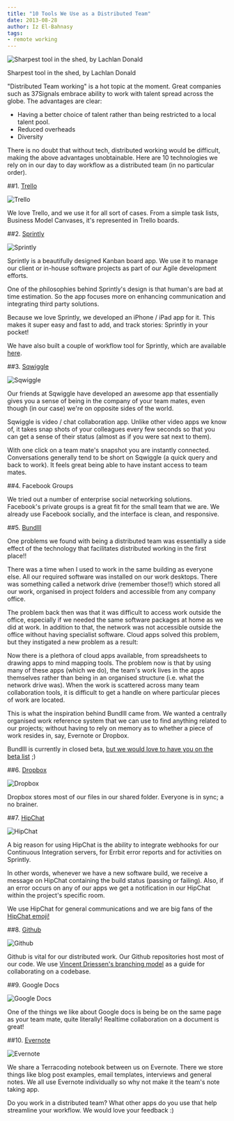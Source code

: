 ```yaml
---
title: "10 Tools We Use as a Distributed Team"
date: 2013-08-28
author: Iz El-Bahnasy
tags:
- remote working
---
```


![Sharpest tool in the shed, by Lachlan Donald](http://farm3.staticflickr.com/2851/9408028555_396725f058.jpg "tools")

Sharpest tool in the shed, by Lachlan Donald  

"Distributed Team working" is a hot topic at the moment.  Great companies such as 37Signals embrace ability to work with talent spread across the globe.  The advantages are clear:

* Having a better choice of talent rather than being restricted to a local talent pool.
* Reduced overheads
* Diversity

There is no doubt that without tech, distributed working would be difficult, making the above advantages unobtainable.  Here are 10 technologies we rely on in our day to day workflow as a distributed team (in no particular order).  

##1. [Trello](http://www.trello.com)

![Trello](https://encrypted-tbn0.gstatic.com/images?q=tbn:ANd9GcTvAbQ20erMIe-BxuTSzW5zziGQECvqXv_euCjyCoVadco5D3j7zw "Trello")  

We love Trello, and we use it for all sort of cases.  From a simple task lists, Business Model Canvases, it's represented in Trello boards.


##2. [Sprintly](http://www.sprint.ly)

![Sprintly](https://encrypted-tbn0.gstatic.com/images?q=tbn:ANd9GcS_tcBaLC6Exm8K8J803H-XCdnmXciIU880Bur6oZ0TdUwm1Ad9 "Sprintly")  

Sprintly is a beautifully designed Kanban board app.  We use it to manage our client or in-house software projects as part of our Agile development efforts.

One of the philosophies behind Sprintly's design is that human's are bad at time estimation.  So the app focuses more on enhancing communication and integrating third party solutions.

Because we love Sprintly, we developed an iPhone / iPad app for it. This makes it super easy and fast to add, and track stories: Sprintly in your pocket!

We have also built a couple of workflow tool for Sprintly, which are available [here](http://terracoding.com/sprintly/).  


##3. [Sqwiggle](http://www.sqwiggle.com)

![Sqwiggle](https://encrypted-tbn0.gstatic.com/images?q=tbn:ANd9GcRediEZHDijK9FDBpzQfoX_GpQYl2gCZFKI5rqY_kJrBlqWWJfx "Sprintly")  

Our friends at Sqwiggle have developed an awesome app that essentially gives you a sense of being in the company of your team mates, even though (in our case) we're on opposite sides of the world.

Sqwiggle is video / chat collaboration app.  Unlike other video apps we know of, it takes snap shots of your colleagues every few seconds so that you can get a sense of their status (almost as if you were sat next to them).

With one click on a team mate's snapshot you are instantly connected.  Conversations generally tend to be short on Sqwiggle (a quick query and back to work).  It feels great being able to have instant access to team mates.  

##4. Facebook Groups

We tried out a number of enterprise social networking solutions.  Facebook's private groups is a great fit for the small team that we are.  We already use Facebook socially, and the interface is clean, and responsive.  


##5. [Bundlll](http://www.bundlll.com)

One problems we found with being a distributed team was essentially a side effect of the technology that facilitates distributed working in the first place!!

There was a time when I used to work in the same building as everyone else.  All our required software was installed on our work desktops.  There was something called a network drive (remember those!!) which stored all our work, organised in project folders and accessible from any company office.

The problem back then was that it was difficult to access work outside the office, especially if we needed the same software packages at home as we did at work.  In addition to that, the network was not accessible outside the office without having specialist software. Cloud apps solved this problem, but they instigated a new problem as a result:

Now there is a plethora of cloud apps available, from spreadsheets to drawing apps to mind mapping tools.  The problem now is that by using many of these apps (which we do), the team's work lives in the apps themselves rather than being in an organised structure (i.e. what the network drive was).  When the work is scattered across many team collaboration tools, it is difficult to get a handle on where particular pieces of work are located.

This is what the inspiration behind Bundlll came from.  We wanted a centrally organised work reference system that we can use to find anything related to our projects; without having to rely on memory as to whether a piece of work resides in, say, Evernote or Dropbox.  

Bundlll is currently in closed beta, [but we would love to have you on the beta list](http://www.bundlll.com) ;)  

##6. [Dropbox](http://www.dropbox.com)

![Dropbox](http://blogs.evergreen.edu/seedsandcircuits/files/2013/05/Dropbox-Art.jpg "Dropbox")

Dropbox stores most of our files in our shared folder.  Everyone is in sync; a no brainer.  


##7. [HipChat](https://www.hipchat.com)

![HipChat](http://cdn.appstorm.net/windows.appstorm.net/files/2012/05/HipChat.png "Dropbox")  

A big reason for using HipChat is the ability to integrate webhooks for our Continuous Integration servers, for Errbit error reports and for activities on Sprintly.

In other words, whenever we have a new software build, we receive a message on HipChat containing the build status (passing or failing).  Also, if an error occurs on any of our apps we get a notification in our HipChat within the project's specific room.

We use HipChat for general communications and we are big fans of the [HipChat emoji!](http://hipchat-emoticons.nyh.name/)  


##8. [Github](http://www.github.com)

![Github](http://upload.wikimedia.org/wikipedia/en/4/40/Octocat,_a_Mascot_of_Github.jpg "Github")  

Github is vital for our distributed work.  Our Github repositories host most of our code.  We use [Vincent Driessen's branching model](http://nvie.com/posts/a-successful-git-branching-model/) as a guide for collaborating on a codebase.  


##9. Google Docs

![Google Docs](http://0.jsucdn.com/instructionaltech/files/2012/02/M-GoogleDocs.jpg?75f79a "Google Docs")

One of the things we like about Google docs is being be on the same page as your team mate, quite literally! Realtime collaboration on a document is great!  


##10. [Evernote](http://www.evernote.com)

![Evernote](https://lh3.ggpht.com/si0cgkp2rkVX5JhhBYrtZ4cy2I1hZcrx8aiz-v8MjvPykfhT7-YAM2B8MNi0OCF9AQ=w300 "Evernote")  

We share a Terracoding notebook between us on Evernote.  There we store things like blog post examples, email templates, interviews and general notes.  We all use Evernote individually so why not make it the team's note taking app.  

Do you work in a distributed team? What other apps do you use that help streamline your workflow.  We would love your feedback :)
